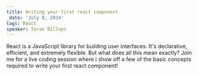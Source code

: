 ```yaml
---
title: Writing your first react component
_date: 'July 8, 2014'
tags: React
speaker: Toran Billups
---
```


React is a JavaScript library for building user interfaces. It's declarative,
efficient, and extremely flexible. But what does all this mean exactly? Join me
for a live coding session where I show off a few of the basic concepts required
to write your first react component!
